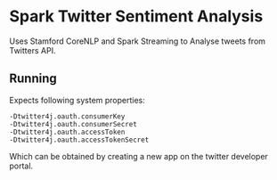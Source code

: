 # Spark Twitter Sentiment Analysis

Uses Stamford CoreNLP and Spark Streaming to Analyse tweets from Twitters API.

## Running
Expects following system properties:
```
-Dtwitter4j.oauth.consumerKey
-Dtwitter4j.oauth.consumerSecret
-Dtwitter4j.oauth.accessToken
-Dtwitter4j.oauth.accessTokenSecret
```

Which can be obtained by creating a new app on the twitter developer portal.